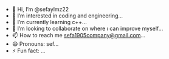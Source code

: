 - 👋 Hi, I’m @sefaylmz22
- 👀 I’m interested in coding and engineering...
- 🌱 I’m currently learning c++...
- 💞️ I’m looking to collaborate on where ı can improve myself...
- 📫 How to reach me sefa1905company@gmail.com...
- 😄 Pronouns: sef...
- ⚡ Fun fact: ...

<!---
sefaylmz22/sefaylmz22 is a ✨ special ✨ repository because its `README.md` (this file) appears on your GitHub profile.
You can click the Preview link to take a look at your changes.
--->
